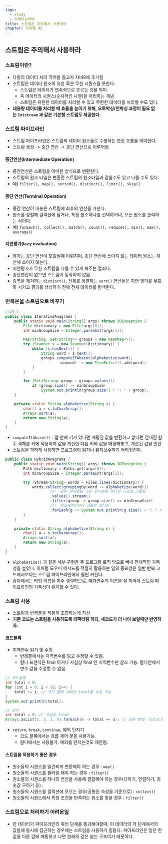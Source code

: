 ```yaml
---
tags:
  - study
  - 이펙티브자바
title: 스트림은 주의해서 사용하라
chapter: 아이템 45
---
```

## 스트림은 주의해서 사용하라

### 스트림이란?
- 다량의 데이터 처리 작어블 돕고자 자바8에 추가됨
- 스트림은 데이터 원소의 유한 혹은 무한 시퀀스를 뜻한다.
	- 스트림은 데이터가 연속적으로 흐르는 것을 의미
	- 즉 데이터의 시퀀스(순차적인 나열)을 처리하는 개념
	- 스트림은 유한한 데이터를 처리할 수 있고 무한한 데이터를 처리할 수도 있다.
- **대용량 데이터를 처리할 때 효율을 높이기 위해, 오토박싱/언박싱 과정이 필요 없는 `Intstream` 과 같은 기본형 스트림도 제공한다.**

### 스트림 파이프라인
- 스트림 파이프라인은 스트림의 데이터 원소들로 수행하는 연산 흐름을 의미한다.
- 스트림 생성 -> 중간 연산 -> 종단 연산으로 이루어짐
#### 중간연산(Intermediate Operation)
- 중간연산은 스트림을 어떠한 방식으로 변환한다.
- 스트림의 원소 타입은 변환전 스트림의 원소타입과 같을수도 있고 다를 수도 있다.
- 예) `filter(), map(), sorted(), distinct(), limit(), skip()`
#### 종단 연산(Terminal Operation)
- 중간 연산이 내놓은 스트림에 최후의 연산을 가한다.
- 원소를 정렬해 컬렉션에 담거나, 특정 원소하나를 선택하거나, 모든 원소를 출력하는 식이다.
- 예) `forEach(), collect(), match(), count(), reduce(), min(), max(), average()`
#### 지연평가(lazy evaluation)
- 평가는 종단 연산이 호출될때 이뤄지며, 종단 연산에 쓰이지 않는 데이터 원소는 계산에 쓰이지 않는다.
- 지연평가가 무한 스트림을 다룰 수 있게 해주는 열쇠다.
- 종단연산이 없으면 스트림이 동작하지 않음.
- 중복을 제거하는 `distinct()`, 전체를 정렬하는 `sort()` 연산들은 지연 평가를 무효화 시키고 결과를 생성하기 전에 전체 데이터를 탐색한다.

### 반복문을 스트림으로 바꾸기

```java
//45-1 
public class IterativeAnagrams {
    public static void main(String[] args) throws IOException {
        File dictionary = new File(args[0]);
        int minGroupSize = Integer.parseInt(args[1]);

        Map<String, Set<String>> groups = new HashMap<>();
        try (Scanner s = new Scanner(dictionary)) {
            while (s.hasNext()) {
                String word = s.next();
                groups.computeIfAbsent(alphabetize(word),
                        (unused) -> new TreeSet<>()).add(word);
            }
        }

        for (Set<String> group : groups.values())
            if (group.size() >= minGroupSize)
                System.out.println(group.size() + ": " + group);
    }

    private static String alphabetize(String s) {
        char[] a = s.toCharArray();
        Arrays.sort(a);
        return new String(a);
    }
}
```
- `computeIfAbsent()` : 맵 안에 키가 있다면 매핑된 값을 반환하고 없다면 건네진 함수 객체를 키에 적용하여 값을 계산한 다음 키와 값을 매핑해놓고, 계산된 값을 반환
- 스트림을 과하게 사용하면 프로그램이 읽거나 유지보수하기 어려워진다.
```java
public class HybridAnagrams {
    public static void main(String[] args) throws IOException {
        Path dictionary = Paths.get(args[0]);
        int minGroupSize = Integer.parseInt(args[1]);

        try (Stream<String> words = Files.lines(dictionary)) {
            words.collect(groupingBy(word -> alphabetize(word)))
		            //ㄴ 같은 문자열을 가진 단어들을 하나의 리스로 그룹화
                    .values().stream()
                    .filter(group -> group.size() >= minGroupSize) 
                    //ㄴ 최소개수이상인 그룹만 필터링
                    .forEach(g -> System.out.println(g.size() + ": " + g));
        }
    }

    private static String alphabetize(String s) {
        char[] a = s.toCharArray();
        Arrays.sort(a);
        return new String(a);
    }
}
```
- `alphabetize()` 과 같은 세부 구현은 주 프로그램 로직 밖으로 빼내 전체적인 가독성을 높였다. 이처럼 도우미 메서드를 적절히 활용하는 일의 중요성은 일반 반복 코드에서보다는 스트림 파이프라인에서 훨씬 커진다.
- 람다에서는 타입 이름을 자주 생략하므로, 매개변수의 이름을 잘 지어야 스트림 파이프라인의 가독성이 유지할 수 있다.
### 스트림 사용
- 스트림과 반복문을 적절히 조합하는게 최선
- **기존 코드는 스트림을 사용하도록 리팩터링 하되, 새코드가 더 나아 보일때만 반영하자.**
#### 코드블록
- 지역변수 읽기 및 수정
	-  반복문에서는 지역변수를 읽고 수정할 수 있음.
	-  람다 표현식은 final 이거나 사실상 final 인 지역변수만 참조 가능. 람다안에서 변수 값을 수정할 수 없음.
```java
// 코드블록
int total = 0;
for (int i = 0; i < 10; i++) {
    total += i; // 코드 블록 내에서 total을 수정 가능
}
System.out.println(total);

// 람다
int total = 0; // 사실상 final
Arrays.asList(1, 2, 3, 4).forEach(n -> total += n); // 오류 발생: total은 수정할 수 없음
```
- `return`, `break`, `continue`, 예외 던지기
	- 코드 블록에서는 흐름 제어 문을 사용가능. 
	- 람다에서는 사용불가. 예외를 던지는것도 제한됨.
#### 스트림을 적용하기 좋은 경우
-  원소들의 시퀀스를 일관되게 변환해야 하는 경우 : `map()`
-  원소들의 시퀀스를 필터링 해야 하는 경우 : `filter()`
-  원소들의 시퀀스를 하나의 연산을 사용해 결합해야 하는 경우(더하기, 연결하기, 최솟값 구하기 등) :
-  원소들의 시퀀스를 컬렉션에 모으는 경우(공통된 속성을 기준으로) : `collect()`
-  원소들의 시퀀스에서 특정 조건을 만족하는 원소를 찾을 경우 : `filter()`

### 스트림으로 처리하기 어려운일
- 한 데이터가 파이프라인의 여러 단계를 통과해야할때, 이 데이터의 각 단계에서의 값들에 동시에 접근하는 경우에는 스트림을 사용하기 힘들다. 파이프라인은 일단 한 값을 다른 값에 매핑하고 나면 원래의 값은 잃는 구조이기 때문이다.
